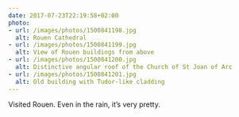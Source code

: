 ```yaml
---
date: 2017-07-23T22:19:58+02:00
photo:
- url: /images/photos/1500841198.jpg
  alt: Rouen Cathedral
- url: /images/photos/1500841199.jpg
  alt: View of Rouen buildings from above
- url: /images/photos/1500841200.jpg
  alt: Distinctive angular roof of the Church of St Joan of Arc
- url: /images/photos/1500841201.jpg
  alt: Old building with Tudor-like cladding
---
```

Visited Rouen. Even in the rain, it’s very pretty.
